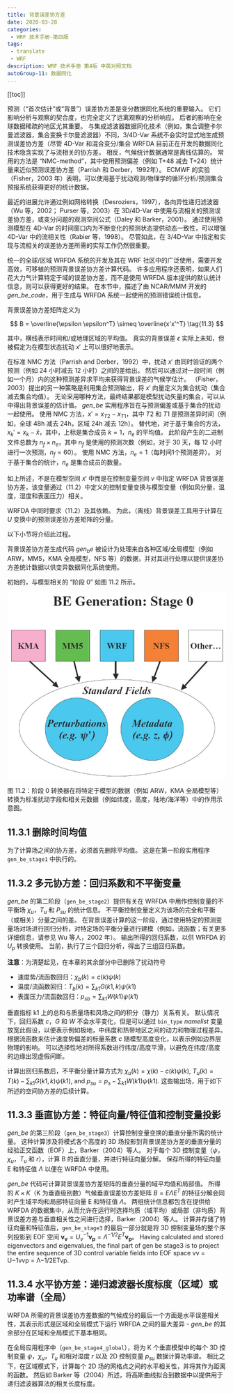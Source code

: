 ```yaml
---
title: 背景误差协方差
date: 2020-03-28
categories:
 - WRF 技术手册-第四版
tags:
 - translate
 - WRF
description: WRF 技术手册 第4版 中英对照文档
autoGroup-11: 数据同化
---
```


[[toc]]

预测（“首次估计”或“背景”）误差协方差是变分数据同化系统的重要输入。
它们影响分析与观察的契合度，也完全定义了远离观察的分析响应。
后者的影响在全球数据稀疏的地区尤其重要。
与集成滤波器数据同化技术（例如，集合调整卡尔曼滤波器，集合变换卡尔曼滤波器）不同，3/4D-Var 系统不会实时显式地生成预测误差协方差（尽管 4D-Var 和混合变分/集合 WRFDA 目前正在开发的数据同化技术隐含实现了与流相关的协方差。
相反，气候统计数据通常是离线估算的。 
常用的方法是 “NMC-method”，其中使用预测偏差（例如 T+48 减去 T+24）统计量来近似预测误差协方差（Parrish 和 Derber，1992年）。
ECMWF 的实验（Fisher，2003 年）表明，可以使用基于扰动观测/物理学的循环分析/预测集合预报系统获得更好的统计数据。

最近的进展允许通过例如网格转换（Desroziers，1997），各向异性递归滤波器（Wu 等，2002； Purser 等，2003）在 3D/4D-Var 中使用与流相关的预测误差协方差，或变分问题的观测空间公式（Daley 和 Barker，2001）。
通过使用预测模型在 4D-Var 的时间窗口内为不断变化的预测状态提供动态一致性，可以增强 4D-Var 中的流相关性（Rabier 等，1998）。
尽管如此，在 3/4D-Var 中指定和实现与流相关的误差协方差所需的实际工作仍然很重要。

统一的全球/区域 WRFDA 系统的开发及其在 WRF 社区中的广泛使用，需要开发高效，可移植的预测背景误差协方差计算代码。
许多应用程序还表明，如果人们花大力气计算特定于域的误差协方差，而不是使用 WRFDA 版本提供的默认统计信息，则可以获得更好的结果。
在本节中，描述了由 NCAR/MMM 开发的 *gen_be_code*，用于生成与 WRFDA 系统一起使用的预测错误统计信息。

背景误差协方差矩阵定义为

$$
B = \overline{\epsilon \epsilon^T} \simeq \overline{x'x'^T} \tag{11.3}
$$

其中，横线表示时间和/或地理区域的平均值。
真实的背景误差 $\epsilon$ 实际上未知，但被假定为在模型状态扰动 $x'$ 上可以很好地表示。

在标准 NMC 方法（Parrish and Derber，1992）中，扰动 $x'$ 由同时验证的两个预测（例如 24 小时减去 12 小时）之间的差给出。
然后可以通过对一段时间（例如一个月）内的这种预测差异求平均来获得背景误差的气候学估计。
（Fisher，2003）提出的另一种策略是利用集合预测输出，将 $x'$ 向量定义为集合扰动（集合减去集合均值）。
无论采用哪种方法，最终结果都是模型扰动矢量的集合，可以从中得出背景误差的估计值。
*gen_be* 实用程序旨在与预测偏差或基于集合的扰动一起使用。
使用 NMC 方法，$x'=x_{T2}-x_{T1}$，其中 $T2$ 和 $T1$ 是预测差异时间（例如，全球 48h 减去 24h，区域 24h 减去 12h）。
替代地，对于基于集合的方法，$x_k' = x_k - \bar{x}$，其中，上标是集合成员 $k=1，n_e$ 的平均值。
此阶段产生的二进制文件总数为 $n_f \times n_e$，其中 $n_f$ 是使用的预测次数（例如，对于 30 天，每 12 小时进行一次预测，$n_f = 60$）。
使用 NMC 方法，$n_e=1$（每时间1个预测差异）。
对于基于集合的统计，$n_e$ 是集合成员的数量。

如上所述，不是在模型空间 $x'$ 中而是在控制变量空间 $v$ 中指定 WRFDA 背景误差协方差，该变量通过（11.2）中定义的控制变量变换与模型变量（例如风分量，温度，湿度和表面压力）相关。

WRFDA 中同时要求（11.2）及其依赖。
为此，（离线）背景误差工具用于计算在 $U$ 变换中的预测误差协方差矩阵的分量。

以下小节将介绍此过程。

背景误差协方差生成代码 $gen_be$ 被设计为处理来自各种区域/全局模型（例如 ARW，MM5，KMA 全局模型，NFS 等）的数据，并对其进行处理以提供误差协方差统计数据以供变异数据同化系统使用。

初始的，与模型相关的 “阶段 0” 如图 11.2 所示。

![BE Generation: Stage 0](./fig-11.3.jpg "BE Generation: Stage 0")

图 11.2：阶段 0 转换器在将特定于模型的数据（例如 ARW，KMA 全局模型等）转换为标准扰动字段和相关元数据（例如纬度，高度，陆地/海洋等）中的作用示意图。

## 11.3.1 删除时间均值

为了计算场之间的协方差，必须首先删除平均值。
这是在第一阶段实用程序 `gen_be_stage1` 中执行的。

## 11.3.2 多元协方差：回归系数和不平衡变量

*gen_be* 的第二阶段（`gen_be_stage2`）提供有关在 WRFDA 中用作控制变量的不平衡场 $\chi_u，T_u$ 和 $P_{su}$ 的统计信息。
不平衡控制变量定义为该场的完全和平衡（或相关）分量之间的差。
在背景误差计算的这一阶段，通过使用特定的预测变量场对场进行回归分析，对特定场的平衡分量进行建模（例如，流函数；有关更多详细信息，请参见 Wu 等人，2002 年）。
输出所得的回归系数，以供 WRFDA 的 $U_p$ 转换使用。
当前，执行了三个回归分析，得出了三组回归系数。

**注意**：为清楚起见，在本章的其余部分中已删除了扰动符号

- 速度势/流函数回归：$\chi_b(k)=c(k) \psi(k)$
- 温度/流函数回归：$T_b(k)=\sum_{k1}G(k1,k) \psi(k1)$
- 表面压力/流函数回归：$p_{sb}=\sum_{k1}W(k1)\psi(k1)$

垂直指标 k1 上的总和与质量场和风场之间的积分（静力）关系有关。
默认情况下，回归系数 $c，G$ 和 $W$ 不会水平变化，但是可以通过 `bin_type` *namelist* 变量放宽此假设，以便表示例如极地，中纬度和热带地区之间的动力和物理过程差异。
根据流函数来估计速度势偏差的标量系数 $c$ 随模型高度变化，以表示例如边界层物理的影响。
可以选择性地对所得系数进行纬度/高度平滑，以避免在纬度/高度的边缘出现虚假间断。

计算出回归系数后，不平衡分量计算方式为 $\chi_u(k) = \chi(k) - c(k)\psi(k)$, $T_u(k) = T(k) - \sum_{k1}G(k1,k)\psi(k1)$, and $p_{su}= p_s - \sum_{k1}W(k1)\psi(k1)$.
这些输出场，用于如下所述的空间协方差的后续计算。

## 11.3.3 垂直协方差：特征向量/特征值和控制变量投影

*gen_be* 的第三阶段（`gen_be_stage3`）计算控制变量变换的垂直分量所需的统计量。
这种计算涉及将模式各个高度的 3D 场投影到背景误差协方差的垂直分量的经验正交函数（EOF）上，Barker（2004）等人。
对于每个 3D 控制变量（$\psi$，$\chi_u$，$T_u$ 和 $r$），计算 B 的垂直分量，并进行特征向量分解。
保存所得的特征向量 E 和特征值 $\Lambda$ 以便在 WRFDA 中使用。

*gen_be* 代码可计算背景误差协方差矩阵的垂直分量的域平均值和局部值。
所得的 $K\times K$（K 为垂直级别数）气候垂直误差协方差矩阵 $B = E\Lambda E^T$ 的特征分解会同时产生域平均和局部特征向量 E 和特征值 $\Lambda$。
两组统计信息都包含在提供给 WRFDA 的数据集中，从而允许在运行时选择均质（域平均）或局部（非均质）背景误差方差与垂直相关性之间进行选择，Barker（2004）等人。
计算并存储了特征向量和特征值后，`gen_be_stage3` 的最后一部分就是将 3D 控制变量场的整个序列投影到 EOF 空间 $\mathbf{v_v} = U^{-1}_v \mathbf{v_p} = \Lambda^{-1/2} E^T \mathbf{v_p}$。
Having calculated and stored eigenvectors and eigenvalues, the final part of gen be stage3 is to project the entire sequence of 3D control variable fields into EOF space vv = U−1vvp = Λ−1/2ETvp.

## 11.3.4 水平协方差：递归滤波器长度标度（区域）或功率谱（全局）

WRFDA 所需的背景误差协方差数据的气候成分的最后一个方面是水平误差相关性，其表示形式是区域和全局模式下运行 WRFDA 之间的最大差异 - *gen_be* 的其余部分在区域和全局模式下基本相同。

在全局应用程序中（`gen_be_stage4_global`），将为 K 个垂直模型中的每个 3D 控制变量 $\psi$，$\chi_u$，$T_u$ 和相对湿度 $r$ 以及 2D 控制变量 $p_{su}$ 数据计算功率谱。
相比之下，在区域模式下，计算每个 2D 场的网格点之间的水平相关性，并将其作为距离的函数。
然后如 Barker 等（2004）所述，将高斯曲线拟合到数据中以提供用于递归滤波器算法的相关长度标度。

